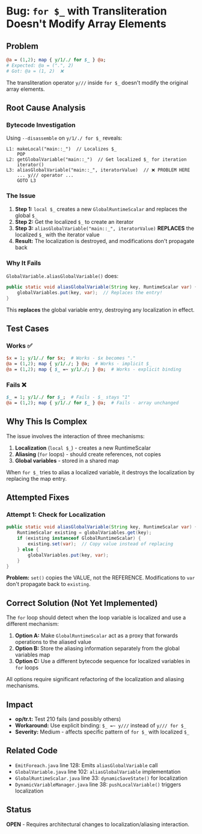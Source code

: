 # Bug: `for $_` with Transliteration Doesn't Modify Array Elements

## Problem

```perl
@a = (1,2); map { y/1/./ for $_ } @a;
# Expected: @a = (".", 2)
# Got: @a = (1, 2)  ❌
```

The transliteration operator `y///` inside `for $_` doesn't modify the original array elements.

## Root Cause Analysis

### Bytecode Investigation

Using `--disassemble` on `y/1/./ for $_` reveals:

```
L1: makeLocal("main::_")  // Localizes $_
    POP
L2: getGlobalVariable("main::_")  // Get localized $_ for iteration
    iterator()
L3: aliasGlobalVariable("main::_", iteratorValue)  // ❌ PROBLEM HERE
    ... y/// operator ...
    GOTO L3
```

### The Issue

1. **Step 1:** `local $_` creates a new `GlobalRuntimeScalar` and replaces the global `$_`
2. **Step 2:** Get the localized `$_` to create an iterator
3. **Step 3:** `aliasGlobalVariable("main::_", iteratorValue)` **REPLACES** the localized `$_` with the iterator value
4. **Result:** The localization is destroyed, and modifications don't propagate back

### Why It Fails

`GlobalVariable.aliasGlobalVariable()` does:
```java
public static void aliasGlobalVariable(String key, RuntimeScalar var) {
    globalVariables.put(key, var);  // Replaces the entry!
}
```

This **replaces** the global variable entry, destroying any localization in effect.

## Test Cases

### Works ✅
```perl
$x = 1; y/1/./ for $x;  # Works - $x becomes "."
@a = (1,2); map { y/1/./; } @a;  # Works - implicit $_
@a = (1,2); map { $_ =~ y/1/./; } @a;  # Works - explicit binding
```

### Fails ❌
```perl
$_ = 1; y/1/./ for $_;  # Fails - $_ stays "1"
@a = (1,2); map { y/1/./ for $_ } @a;  # Fails - array unchanged
```

## Why This Is Complex

The issue involves the interaction of three mechanisms:
1. **Localization** (`local $_`) - creates a new RuntimeScalar
2. **Aliasing** (`for` loops) - should create references, not copies
3. **Global variables** - stored in a shared map

When `for $_` tries to alias a localized variable, it destroys the localization by replacing the map entry.

## Attempted Fixes

### Attempt 1: Check for Localization
```java
public static void aliasGlobalVariable(String key, RuntimeScalar var) {
    RuntimeScalar existing = globalVariables.get(key);
    if (existing instanceof GlobalRuntimeScalar) {
        existing.set(var);  // Copy value instead of replacing
    } else {
        globalVariables.put(key, var);
    }
}
```

**Problem:** `set()` copies the VALUE, not the REFERENCE. Modifications to `var` don't propagate back to `existing`.

## Correct Solution (Not Yet Implemented)

The `for` loop should detect when the loop variable is localized and use a different mechanism:

1. **Option A:** Make `GlobalRuntimeScalar` act as a proxy that forwards operations to the aliased value
2. **Option B:** Store the aliasing information separately from the global variables map
3. **Option C:** Use a different bytecode sequence for localized variables in `for` loops

All options require significant refactoring of the localization and aliasing mechanisms.

## Impact

- **op/tr.t:** Test 210 fails (and possibly others)
- **Workaround:** Use explicit binding: `$_ =~ y///` instead of `y/// for $_`
- **Severity:** Medium - affects specific pattern of `for $_` with localized `$_`

## Related Code

- `EmitForeach.java` line 128: Emits `aliasGlobalVariable` call
- `GlobalVariable.java` line 102: `aliasGlobalVariable` implementation  
- `GlobalRuntimeScalar.java` line 33: `dynamicSaveState()` for localization
- `DynamicVariableManager.java` line 38: `pushLocalVariable()` triggers localization

## Status

**OPEN** - Requires architectural changes to localization/aliasing interaction.
